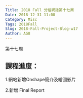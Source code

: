 ```yaml
---
Title: 2018 Fall 分組網誌第十七周
Date: 2018-12-31 11:00
Category: Misc
Tags: 2018Fall
Slug: 2018-Fall-Project-Blog-w17
Author: AG8
---
```


第十七周

<!-- PELICAN_END_SUMMARY -->

課程進度：
----

1.網站新增Onshape簡介及繪圖影片

2.新增 Final Report 

